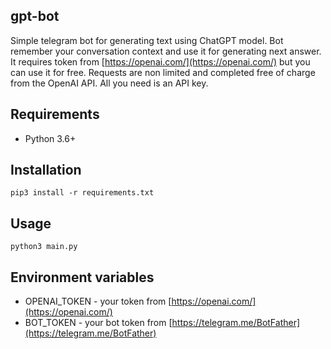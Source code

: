 ## gpt-bot

Simple telegram bot for generating text using ChatGPT model.
Bot remember your conversation context and use it for generating next answer.
It requires token from [https://openai.com/](https://openai.com/) but you can use it for free. Requests are non limited and completed free of charge from the OpenAI API. All you need is an API key.

## Requirements

- Python 3.6+

## Installation

```pip3 install -r requirements.txt```

## Usage

```python3 main.py```

## Environment variables
- OPENAI_TOKEN - your token from [https://openai.com/](https://openai.com/)
- BOT_TOKEN - your bot token from [https://telegram.me/BotFather](https://telegram.me/BotFather)